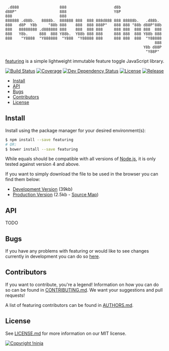      .d888                  888                     d8b
    d88P"                   888                     Y8P
    888                     888
    888888 .d88b.   8888b.  888888 888  888 888d888 888 88888b.   .d88b.
    888   d8P  Y8b     "88b 888    888  888 888P"   888 888 "88b d88P"88b
    888   88888888 .d888888 888    888  888 888     888 888  888 888  888
    888   Y8b.     888  888 Y88b.  Y88b 888 888     888 888  888 Y88b 888
    888    "Y8888  "Y888888  "Y888  "Y88888 888     888 888  888  "Y88888
                                                                      888
                                                                 Y8b d88P
                                                                  "Y88P"

[featuring](https://github.com/NotNinja/featuring) is a simple lightweight immutable feature toggle JavaScript library.

[![Build Status](https://img.shields.io/travis/NotNinja/featuring/develop.svg?style=flat-square)](https://travis-ci.org/NotNinja/featuring)
[![Coverage](https://img.shields.io/coveralls/NotNinja/featuring/develop.svg?style=flat-square)](https://coveralls.io/github/NotNinja/featuring)
[![Dev Dependency Status](https://img.shields.io/david/dev/NotNinja/featuring.svg?style=flat-square)](https://david-dm.org/NotNinja/featuring?type=dev)
[![License](https://img.shields.io/npm/l/featuring.svg?style=flat-square)](https://github.com/NotNinja/featuring/blob/master/LICENSE.md)
[![Release](https://img.shields.io/npm/v/featuring.svg?style=flat-square)](https://www.npmjs.com/package/featuring)

* [Install](#install)
* [API](#api)
* [Bugs](#bugs)
* [Contributors](#contributors)
* [License](#license)

## Install

Install using the package manager for your desired environment(s):

``` bash
$ npm install --save featuring
# OR:
$ bower install --save featuring
```

While equals should be compatible with all versions of [Node.js](https://nodejs.org), it is only tested against version
4 and above.

If you want to simply download the file to be used in the browser you can find them below:

* [Development Version](https://cdn.rawgit.com/NotNinja/featuring/master/dist/featuring.js) (39kb)
* [Production Version](https://cdn.rawgit.com/NotNinja/featuring/master/dist/featuring.min.js) (2.5kb - [Source Map](https://cdn.rawgit.com/NotNinja/featuring/master/dist/featuring.min.js.map))

## API

TODO

## Bugs

If you have any problems with featuring or would like to see changes currently in development you can do so
[here](https://github.com/NotNinja/featuring/issues).

## Contributors

If you want to contribute, you're a legend! Information on how you can do so can be found in
[CONTRIBUTING.md](https://github.com/NotNinja/featuring/blob/master/CONTRIBUTING.md). We want your suggestions and pull
requests!

A list of featuring contributors can be found in
[AUTHORS.md](https://github.com/NotNinja/featuring/blob/master/AUTHORS.md).

## License

See [LICENSE.md](https://github.com/NotNinja/featuring/raw/master/LICENSE.md) for more information on our MIT license.

[![Copyright !ninja](https://cdn.rawgit.com/NotNinja/branding/master/assets/copyright/base/not-ninja-copyright-186x25.png)](https://not.ninja)
